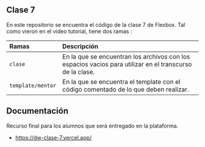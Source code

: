 ## Clase 7

En este repositorio se encuentra el código de la clase 7 de Flexbox.
Tal como vieron en el video tutorial, tiene dos ramas :

| Ramas | Descripción     |
| :-------- | :------- | 
| `clase`      |  En la que se encuentran los archivos con los espacios vacios para utilizar en el transcurso de la clase.  | 
| `template/mentor`      |  En la que se encuentra el template con el código comentado de lo que deben realizar. |


## Documentación 
Recurso final para los alumnos que será entregado en la plataforma. 
- https://dw-clase-7.vercel.app/
